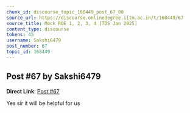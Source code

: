 ```yaml
---
chunk_id: discourse_topic_168449_post_67_00
source_url: https://discourse.onlinedegree.iitm.ac.in/t/168449/67
source_title: Mock ROE 1, 2, 3, 4 [TDS Jan 2025]
content_type: discourse
tokens: 45
username: Sakshi6479
post_number: 67
topic_id: 168449
---
```


## Post #67 by Sakshi6479

**Direct Link**: [Post #67](https://discourse.onlinedegree.iitm.ac.in/t/168449/67)

Yes sir it will be helpful for us
